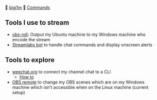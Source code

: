 :eyes: [bigj1m](https://www.twitch.tv/bigj1m) :key: [Commands](commands)

## Tools I use to stream
- [obs-ndi](https://github.com/Palakis/obs-ndi/releases): Output my Ubuntu machine to my Windows machine who encode the stream
- [Streamlabs bot](https://streamlabs.com/chatbot) to handle chat commands and display onscreen alerts

## Tools to explore
- [weechat.org](weechat.org) to connect my channel chat to a CLI 
  - [How to](https://www.reddit.com/r/Twitch/comments/2uqews/anybody_here_using_weechat/)
- [OBS remote](http://www.obsremote.com/) to change my OBS scenes which are on my Windows machine which isn't accessible when on the Linux machine (current setup)
